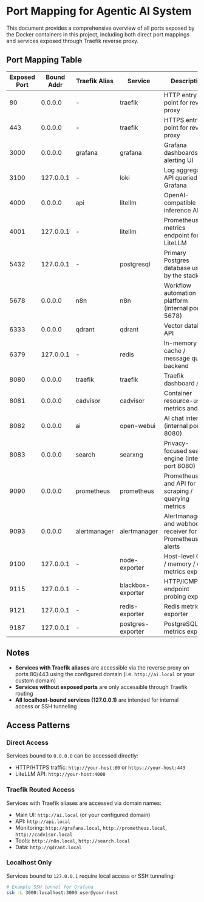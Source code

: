 # Port Mapping for Agentic AI System

This document provides a comprehensive overview of all ports exposed by the Docker containers in this project, including both direct port mappings and services exposed through Traefik reverse proxy.

## Port Mapping Table

| Exposed Port | Bound Addr | Traefik Alias | Service | Description |
|--------------|------------|---------------|---------|-------------|
| 80   | 0.0.0.0    | -         | traefik          | HTTP entry point for reverse proxy                 |
| 443  | 0.0.0.0    | -         | traefik          | HTTPS entry point for reverse proxy                |
| 3000 | 0.0.0.0    | grafana   | grafana          | Grafana dashboards and alerting UI                  |
| 3100 | 127.0.0.1  | -         | loki             | Log aggregation API queried by Grafana             |
| 4000 | 0.0.0.0    | api       | litellm          | OpenAI-compatible inference API                     |
| 4001 | 127.0.0.1  | -         | litellm          | Prometheus metrics endpoint for LiteLLM             |
| 5432 | 127.0.0.1  | -         | postgresql       | Primary Postgres database used by the stack         |
| 5678 | 0.0.0.0    | n8n       | n8n              | Workflow automation platform (internal port 5678)  |
| 6333 | 0.0.0.0    | qdrant    | qdrant           | Vector database API                                 |
| 6379 | 127.0.0.1  | -         | redis            | In-memory cache / message queue backend             |
| 8080 | 0.0.0.0    | traefik   | traefik          | Traefik dashboard / API                             |
| 8081 | 0.0.0.0    | cadvisor  | cadvisor         | Container resource-usage metrics and UI             |
| 8082 | 0.0.0.0    | ai        | open-webui       | AI chat interface (internal port 8080)              |
| 8083 | 0.0.0.0    | search    | searxng          | Privacy-focused search engine (internal port 8080) |
| 9090 | 0.0.0.0    | prometheus| prometheus       | Prometheus UI and API for scraping / querying metrics|
| 9093 | 0.0.0.0    | alertmanager| alertmanager    | Alertmanager UI and webhook receiver for Prometheus alerts |
| 9100 | 127.0.0.1  | -         | node-exporter    | Host-level CPU / memory / disk metrics exporter     |
| 9115 | 127.0.0.1  | -         | blackbox-exporter| HTTP/ICMP/TCP endpoint probing exporter             |
| 9121 | 127.0.0.1  | -         | redis-exporter   | Redis metrics exporter                              |
| 9187 | 127.0.0.1  | -         | postgres-exporter| PostgreSQL metrics exporter                         |

## Notes

- **Services with Traefik aliases** are accessible via the reverse proxy on ports 80/443 using the configured domain (i.e. `http://ai.local` or your custom domain)
- **Services without exposed ports** are only accessible through Traefik routing
- **All localhost-bound services (127.0.0.1)** are intended for internal access or SSH tunneling

## Access Patterns

### Direct Access
Services bound to `0.0.0.0` can be accessed directly:
- HTTP/HTTPS traffic: `http://your-host:80` or `https://your-host:443`
- LiteLLM API: `http://your-host:4000`

### Traefik Routed Access
Services with Traefik aliases are accessed via domain names:
- Main UI: `http://ai.local` (or your configured domain)
- API: `http://api.local`
- Monitoring: `http://grafana.local`, `http://prometheus.local`, `http://cadvisor.local`
- Tools: `http://n8n.local`, `http://search.local`
- Data: `http://qdrant.local`

### Localhost Only
Services bound to `127.0.0.1` require local access or SSH tunneling:
```bash
# Example SSH tunnel for Grafana
ssh -L 3000:localhost:3000 user@your-host
```